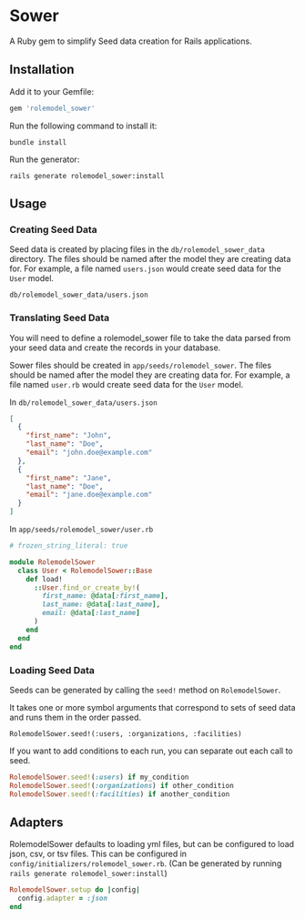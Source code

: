 # Sower

A Ruby gem to simplify Seed data creation for Rails applications.

## Installation

Add it to your Gemfile:

```ruby
gem 'rolemodel_sower'
```

Run the following command to install it:

```console
bundle install
```

Run the generator:

```console
rails generate rolemodel_sower:install
```

## Usage

### Creating Seed Data

Seed data is created by placing files in the `db/rolemodel_sower_data` directory. The files should be named after the model they are creating data for. For example, a file named `users.json` would create seed data for the `User` model.

`db/rolemodel_sower_data/users.json`

### Translating Seed Data

You will need to define a rolemodel_sower file to take the data parsed from your seed data and create the records in your database.

Sower files should be created in `app/seeds/rolemodel_sower`. The files should be named after the model they are creating data for. For example, a file named `user.rb` would create seed data for the `User` model.

In `db/rolemodel_sower_data/users.json`
```json
[
  {
    "first_name": "John",
    "last_name": "Doe",
    "email": "john.doe@example.com"
  },
  {
    "first_name": "Jane",
    "last_name": "Doe",
    "email": "jane.doe@example.com"
  }
]
```

In `app/seeds/rolemodel_sower/user.rb`
```ruby
# frozen_string_literal: true

module RolemodelSower
  class User < RolemodelSower::Base
    def load!
      ::User.find_or_create_by!(
        first_name: @data[:first_name],
        last_name: @data[:last_name],
        email: @data[:last_name]
      )
    end
  end
end
```

### Loading Seed Data

Seeds can be generated by calling the `seed!` method on `RolemodelSower`.

It takes one or more symbol arguments that correspond to sets of seed data and runs them in the order passed.

`RolemodelSower.seed!(:users, :organizations, :facilities)`

If you want to add conditions to each run, you can separate out each call to seed.

```ruby
RolemodelSower.seed!(:users) if my_condition
RolemodelSower.seed!(:organizations) if other_condition
RolemodelSower.seed!(:facilities) if another_condition
```

## Adapters

RolemodelSower defaults to loading yml files, but can be configured to load json, csv, or tsv files. This can be configured in `config/initializers/rolemodel_sower.rb`. (Can be generated by running `rails generate rolemodel_sower:install`)

```ruby
RolemodelSower.setup do |config|
  config.adapter = :json
end
```

